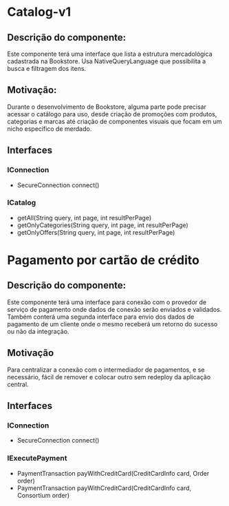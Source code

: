# Catalog-v1
## Descrição do componente: 
Este componente terá uma interface que lista a estrutura mercadológica cadastrada na Bookstore. Usa NativeQueryLanguage que possibilita a busca e filtragem dos itens. 
## Motivação: 
Durante o desenvolvimento de Bookstore, alguma parte pode precisar acessar o catálogo para uso, desde criação de promoções com produtos, categorias e marcas até criação de componentes visuais que focam em um nicho específico de merdado.
## Interfaces
### IConnection
+ SecureConnection connect()
### ICatalog
+ getAll(String query, int page, int resultPerPage)
+ getOnlyCategories(String query, int page, int resultPerPage)
+ getOnlyOffers(String query, int page, int resultPerPage)

# Pagamento por cartão de crédito
## Descrição do componente: 
Este componente terá uma interface para conexão com o provedor de serviço de pagamento onde dados de conexão serão enviados e validados. Também conterá uma segunda interface para envio dos dados de pagamento de um cliente onde o mesmo receberá um retorno do sucesso ou não da integração.
## Motivação
Para centralizar a conexão com o intermediador de pagamentos, e se necessário, fácil de remover e colocar outro sem redeploy da aplicação central.
## Interfaces
### IConnection
+ SecureConnection connect()
### IExecutePayment
+ PaymentTransaction payWithCreditCard(CreditCardInfo card, Order order)
+ PaymentTransaction payWithCreditCard(CreditCardInfo card, Consortium order)


